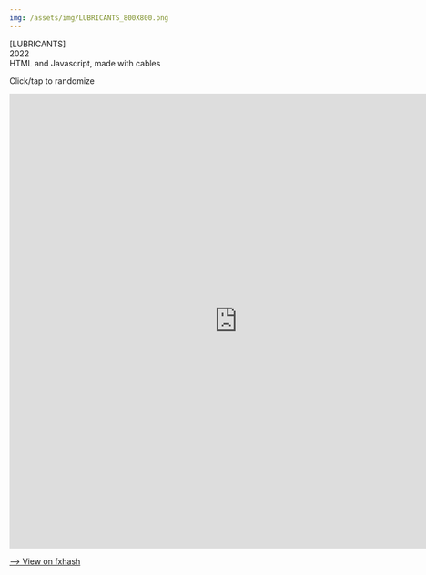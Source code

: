 ```yaml
---
img: /assets/img/LUBRICANTS_800X800.png
---
```

[LUBRICANTS]  
2022  
HTML and Javascript, made with cables  

Click/tap to randomize    

<iframe style="width:800px;height:800px;border:0px;" src="https://cables.gl/view/61f4d955874aa65b2bad8016"></iframe>
  
[⟶ View on fxhash](https://www.fxhash.xyz/generative/8375)
